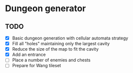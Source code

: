 # Dungeon generator

## TODO
- [x] Basic dungeon generation with cellular automata strategy
- [x] Fill all "holes" maintaining only the largest cavity
- [x] Reduce the size of the map to fit the cavity
- [x] Add an entrance
- [ ] Place a number of enemies and chests
- [ ] Prepare for Wang tileset
